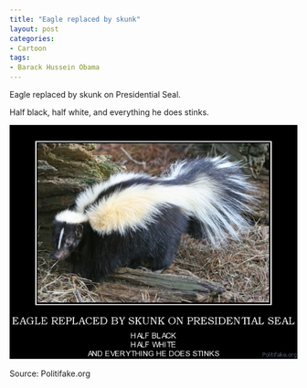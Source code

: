 ```yaml
---
title: "Eagle replaced by skunk"
layout: post
categories:
- Cartoon
tags:
- Barack Hussein Obama
---
```


Eagle replaced by skunk on Presidential Seal.

Half black, half white, and everything he does stinks.

![Skunk replaces eagle for Obama presidential seal](/assets/img/2012/08/20120805-eagle-replaced-by-skunk.jpg)

Source: Politifake.org
